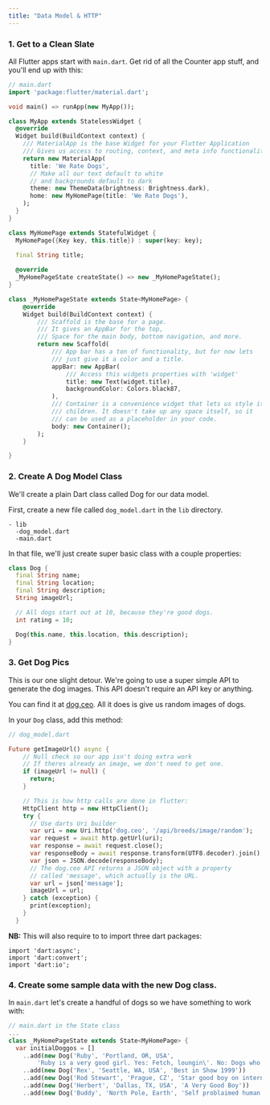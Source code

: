```yaml
---
title: "Data Model & HTTP"
---
```



### 1. Get to a Clean Slate

All Flutter apps start with `main.dart`. Get rid of all the Counter app stuff, and you'll end up with this: 

```dart
// main.dart
import 'package:flutter/material.dart';

void main() => runApp(new MyApp());

class MyApp extends StatelessWidget {
  @override
  Widget build(BuildContext context) {
    /// MaterialApp is the base Widget for your Flutter Application
    /// Gives us access to routing, context, and meta info functionality.
    return new MaterialApp(
      title: 'We Rate Dogs',
      // Make all our text default to white 
      // and backgrounds default to dark
      theme: new ThemeData(brightness: Brightness.dark),
      home: new MyHomePage(title: 'We Rate Dogs'),
    );
  }
}

class MyHomePage extends StatefulWidget {
  MyHomePage({Key key, this.title}) : super(key: key);
  
  final String title;

  @override
  _MyHomePageState createState() => new _MyHomePageState();
}

class _MyHomePageState extends State<MyHomePage> {
    @override
    Widget build(BuildContext context) {
        /// Scaffold is the base for a page.
        /// It gives an AppBar for the top,
        /// Space for the main body, bottom navigation, and more.
        return new Scaffold(
            /// App bar has a ton of functionality, but for now lets
            /// just give it a color and a title.
            appBar: new AppBar(
                /// Access this widgets properties with 'widget'
                title: new Text(widget.title),
                backgroundColor: Colors.black87,
            ),
            /// Container is a convenience widget that lets us style it's
            /// children. It doesn't take up any space itself, so it
            /// can be used as a placeholder in your code.
            body: new Container();
        );
    }

}

```

### 2. Create A Dog Model Class

We'll create a plain Dart class called Dog for our data model.

First, create a new file called `dog_model.dart` in the `lib` directory.

```
- lib
  -dog_model.dart
  -main.dart
```

In that file, we'll just create super basic class with a couple properties:

```dart
class Dog {
  final String name;
  final String location;
  final String description;
  String imageUrl;

  // All dogs start out at 10, because they're good dogs.
  int rating = 10;

  Dog(this.name, this.location, this.description);
}
```

### 3. Get Dog Pics

This is our one slight detour. We're going to use a super simple API to generate the dog images. This API doesn't require an API key or anything.

You can find it at [dog.ceo](https://dog.ceo). All it does is give us random images of dogs.

In your `Dog` class, add this method:

```dart
// dog_model.dart

Future getImageUrl() async {
    // Null check so our app isn't doing extra work
    // If theres already an image, we don't need to get one.
    if (imageUrl != null) {
      return;
    }

    // This is how http calls are done in flutter:
    HttpClient http = new HttpClient();
    try {
      // Use darts Uri builder
      var uri = new Uri.http('dog.ceo', '/api/breeds/image/random');
      var request = await http.getUrl(uri);
      var response = await request.close();
      var responseBody = await response.transform(UTF8.decoder).join();
      var json = JSON.decode(responseBody);
      // The dog.ceo API returns a JSON object with a property
      // called 'message', which actually is the URL.
      var url = json['message'];
      imageUrl = url;
    } catch (exception) {
      print(exception);
    }
  }

```


**NB:** This will also require to to import three dart packages:

```
import 'dart:async';
import 'dart:convert';
import 'dart:io';
```


### 4. Create some sample data with the new Dog class.

In `main.dart` let's create a handful of dogs so we have something to work with:

```dart
// main.dart in the State class
...
class _MyHomePageState extends State<MyHomePage> {
  var initialDoggos = []
    ..add(new Dog('Ruby', 'Portland, OR, USA',
        'Ruby is a very good girl. Yes: Fetch, loungin\'. No: Dogs who get on furniture.'))
    ..add(new Dog('Rex', 'Seattle, WA, USA', 'Best in Show 1999'))
    ..add(new Dog('Rod Stewart', 'Prague, CZ', 'Star good boy on international snooze team.'))
    ..add(new Dog('Herbert', 'Dallas, TX, USA', 'A Very Good Boy'))
    ..add(new Dog('Buddy', 'North Pole, Earth', 'Self problaimed human lover.'));
```

